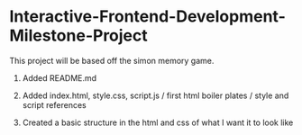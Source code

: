 # Interactive-Frontend-Development-Milestone-Project

This project will be based off the simon memory game.

1. Added README.md

2. Added index.html, style.css, script.js / first html boiler plates / style and script references

3. Created a basic structure in the html and css of what I want it to look like
